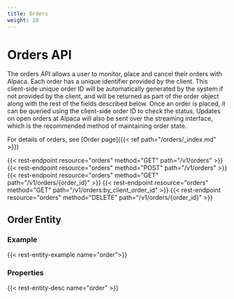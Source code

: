 ```yaml
---
title: Orders
weight: 20
---
```


# Orders API

The orders API allows a user to monitor, place and cancel their orders 
with Alpaca. Each order has a unique identifier provided by the client. 
This client-side unique order ID will be automatically generated by the 
system if not provided by the client, and will be returned as part of the 
order object along with the rest of the fields described below. Once an 
order is placed, it can be queried using the client-side order ID to check 
the status. Updates on open orders at Alpaca will also be sent over the 
streaming interface, which is the recommended method of maintaining order 
state.

For details of orders, see [Order page]({{< ref path="/orders/_index.md" >}})

{{< rest-endpoint resource="orders" method="GET" path="/v1/orders" >}}
{{< rest-endpoint resource="orders" method="POST" path="/v1/orders" >}}
{{< rest-endpoint resource="orders" method="GET" path="/v1/orders/{order_id}" >}}
{{< rest-endpoint resource="orders" method="GET" path="/v1/orders:by_client_order_id" >}}
{{< rest-endpoint resource="orders" method="DELETE" path="/v1/orders/{order_id}" >}}

## Order Entity

### Example
{{< rest-entity-example name="order">}}

### Properties
{{< rest-entity-desc name="order" >}}
